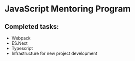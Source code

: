 # JavaScript Mentoring Program

## Completed tasks:
* Webpack
* ES.Next
* Typescript
* Infrastructure for new project development